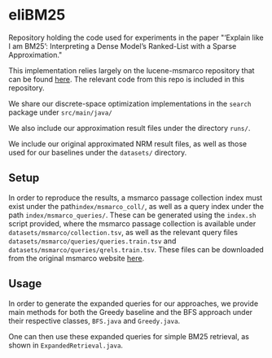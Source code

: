 # eliBM25
Repository holding the code used for experiments in the paper "‘Explain like I am BM25’: Interpreting a Dense Model’s Ranked-List with a Sparse Approximation."

This implementation relies largely on the lucene-msmarco repository that can be found [here](https://github.com/gdebasis/lucene-msmarco). The relevant code from this repo is included in this repository. 

We share our discrete-space optimization implementations in the `search` package under `src/main/java/`

We also include our approximation result files under the directory `runs/`. 

We include our original approximated NRM result files, as well as those used for our baselines under the `datasets/` directory. 



## Setup 

In order to reproduce the results, a msmarco passage collection index must exist under the path`index/msmarco_coll/`, as well as a query index under the path `index/msmarco_queries/`. These can be generated using the `index.sh`  script provided, where the msmarco passage collection is available under `datasets/msmarco/collection.tsv`, as well as the relevant query files `datasets/msmarco/queries/queries.train.tsv` and `datasets/msmarco/queries/qrels.train.tsv`. These files can be downloaded from the original msmarco website [here](https://microsoft.github.io/msmarco/). 



## Usage

In order to generate the expanded queries for our approaches, we provide main methods for both the Greedy baseline and the BFS approach under their respective classes, `BFS.java` and `Greedy.java`.

One can then use these expanded queries for simple BM25 retrieval, as shown in `ExpandedRetrieval.java`.
